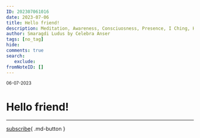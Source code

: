 ```yaml
---
ID: 202307061016
date: 2023-07-06
title: Hello friend!
description: Meditation, Awareness, Consciuosness, Presence, I Ching, Hexagram, Synchronicity, Psychology, Carl Gustav Jung, Tao, Zen, Buddhism, Alchemy, Religion, Spirituality, Self, Ego, Shadow, Individuation Process, Koan, Notes, Obsidian, Zettelkasten.
author: Smaragdi Ludus by Celebra Anser
tags: [no_tag]
hide:
comments: true
search:
   exclude:
fromNoteID: []
---
```


<small>06-07-2023</small>

# Hello friend!

---

[subscribe](https://forms.gle/81QTtwV9HiRb8o3y6){ .md-button }
